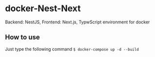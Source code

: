 # docker-Nest-Next
Backend: NestJS, Frontend: Next.js, TypwScript environment for docker

## How to use
Just type the following command 
```$ docker-compose up -d --build```
